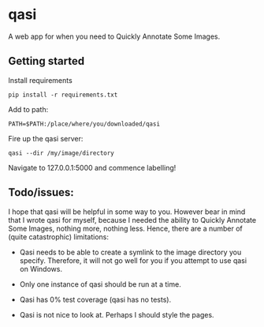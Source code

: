 # qasi
A web app for when you need to Quickly Annotate Some Images.

## Getting started
Install requirements
```
pip install -r requirements.txt
```

Add to path:

```
PATH=$PATH:/place/where/you/downloaded/qasi
```

Fire up the qasi server: 
```
qasi --dir /my/image/directory
```

Navigate to 127.0.0.1:5000 and commence labelling!

## Todo/issues:
I hope that qasi will be helpful in some way to you. However bear in mind that I wrote qasi for myself, because I needed the ability to Quickly Annotate Some Images, nothing more, nothing less. Hence, there are a number of (quite catastrophic) limitations:

* Qasi needs to be able to create a symlink to the image directory you specify. Therefore, it will not go well for you if you attempt to use qasi on Windows.

* Only one instance of qasi should be run at a time.

* Qasi has 0% test coverage (qasi has no tests).

* Qasi is not nice to look at. Perhaps I should style the pages.

